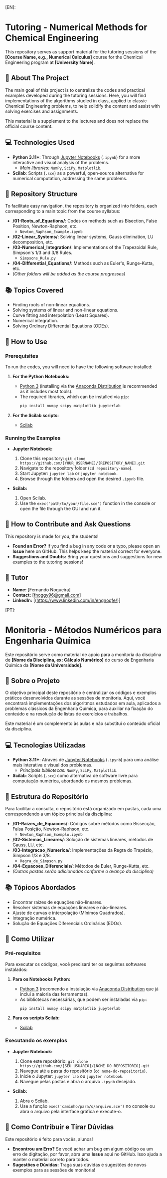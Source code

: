 [EN]: 
# Tutoring - Numerical Methods for Chemical Engineering

This repository serves as support material for the tutoring sessions of the **[Course Name, e.g., Numerical Calculus]** course for the Chemical Engineering program at **[University Name]**.

## 🎯 About The Project

The main goal of this project is to centralize the codes and practical examples developed during the tutoring sessions. Here, you will find implementations of the algorithms studied in class, applied to classic Chemical Engineering problems, to help solidify the content and assist with solving exercises and assignments.

This material is a supplement to the lectures and does not replace the official course content.

## 💻 Technologies Used

  * **Python 3.11+**: Through [Jupyter Notebooks](https://jupyter.org/) (`.ipynb`) for a more interactive and visual analysis of the problems.
      * *Main libraries:* `NumPy`, `SciPy`, `Matplotlib`.
  * **Scilab**: Scripts (`.sce`) as a powerful, open-source alternative for numerical computation, addressing the same problems.

## 📂 Repository Structure

To facilitate easy navigation, the repository is organized into folders, each corresponding to a main topic from the course syllabus:

  * **/01-Roots\_of\_Equations/**: Codes on methods such as Bisection, False Position, Newton-Raphson, etc.
      * `Newton_Raphson_Example.ipynb`
  * **/02-Linear\_Systems/**: Solving linear systems, Gauss elimination, LU decomposition, etc.
  * **/03-Numerical\_Integration/**: Implementations of the Trapezoidal Rule, Simpson's 1/3 and 3/8 Rules.
      * `Simpsons_Rule.py`
  * **/04-Differential\_Equations/**: Methods such as Euler's, Runge-Kutta, etc.
  * *(Other folders will be added as the course progresses)*

## 📚 Topics Covered

  * Finding roots of non-linear equations.
  * Solving systems of linear and non-linear equations.
  * Curve fitting and interpolation (Least Squares).
  * Numerical integration.
  * Solving Ordinary Differential Equations (ODEs).

## 🚀 How to Use

### Prerequisites

To run the codes, you will need to have the following software installed:

1.  **For the Python Notebooks:**

      * [Python 3](https://www.python.org/downloads/) (installing via the [Anaconda Distribution](https://www.anaconda.com/products/distribution) is recommended as it includes most tools).
      * The required libraries, which can be installed via `pip`:
        ```bash
        pip install numpy scipy matplotlib jupyterlab
        ```

2.  **For the Scilab scripts:**

      * [Scilab](https://www.scilab.org/download/)

### Running the Examples

  * **Jupyter Notebook:**

    1.  Clone this repository: `git clone https://github.com/[YOUR_USERNAME]/[REPOSITORY_NAME].git`
    2.  Navigate to the repository folder (`cd repository-name`).
    3.  Start Jupyter: `jupyter lab` or `jupyter notebook`.
    4.  Browse through the folders and open the desired `.ipynb` file.

  * **Scilab:**

    1.  Open Scilab.
    2.  Use the `exec('path/to/your/file.sce')` function in the console or open the file through the GUI and run it.

## 🤝 How to Contribute and Ask Questions

This repository is made for you, the students\!

  * **Found an Error?** If you find a bug in any code or a typo, please open an **Issue** here on GitHub. This helps keep the material correct for everyone.
  * **Suggestions and Doubts:** Bring your questions and suggestions for new examples to the tutoring sessions\!

## 👤 Tutor

  * **Name:** [Fernando Nogueira]
  * **Contact:** [fnoggy96@gmail.com]
  * **LinkedIn:** [(https://www.linkedin.com/in/engnogfe/)]

[PT]: 

# Monitoria - Métodos Numéricos para Engenharia Química

Este repositório serve como material de apoio para a monitoria da disciplina de **[Nome da Disciplina, ex: Cálculo Numérico]** do curso de Engenharia Química da **[Nome da Universidade]**.

## 🎯 Sobre o Projeto

O objetivo principal deste repositório é centralizar os códigos e exemplos práticos desenvolvidos durante as sessões de monitoria. Aqui, você encontrará implementações dos algoritmos estudados em aula, aplicados a problemas clássicos da Engenharia Química, para auxiliar na fixação do conteúdo e na resolução de listas de exercícios e trabalhos.

Este material é um complemento às aulas e não substitui o conteúdo oficial da disciplina.

## 💻 Tecnologias Utilizadas

  * **Python 3.11+**: Através de [Jupyter Notebooks](https://jupyter.org/) (`.ipynb`) para uma análise mais interativa e visual dos problemas.
      * *Principais bibliotecas:* `NumPy`, `SciPy`, `Matplotlib`.
  * **Scilab**: Scripts (`.sce`) como alternativa de software livre para computação numérica, abordando os mesmos problemas.

## 📂 Estrutura do Repositório

Para facilitar a consulta, o repositório está organizado em pastas, cada uma correspondendo a um tópico principal da disciplina:

  * **/01-Raizes\_de\_Equacoes/**: Códigos sobre métodos como Bissecção, Falsa Posição, Newton-Raphson, etc.
      * `Newton_Raphson_Exemplo.ipynb`
  * **/02-Sistemas\_Lineares/**: Solução de sistemas lineares, métodos de Gauss, LU, etc.
  * **/03-Integracao\_Numerica/**: Implementações da Regra do Trapézio, Simpson 1/3 e 3/8.
      * `Regra_de_Simpson.py`
  * **/04-Equacoes\_Diferenciais/**: Métodos de Euler, Runge-Kutta, etc.
  * *(Outras pastas serão adicionadas conforme o avanço da disciplina)*

## 📚 Tópicos Abordados

  * Encontrar raízes de equações não-lineares.
  * Resolver sistemas de equações lineares e não-lineares.
  * Ajuste de curvas e interpolação (Mínimos Quadrados).
  * Integração numérica.
  * Solução de Equações Diferenciais Ordinárias (EDOs).

## 🚀 Como Utilizar

### Pré-requisitos

Para executar os códigos, você precisará ter os seguintes softwares instalados:

1.  **Para os Notebooks Python:**

      * [Python 3](https://www.python.org/downloads/) (recomendo a instalação via [Anaconda Distribution](https://www.anaconda.com/products/distribution) que já inclui a maioria das ferramentas).
      * As bibliotecas necessárias, que podem ser instaladas via `pip`:
        ```bash
        pip install numpy scipy matplotlib jupyterlab
        ```

2.  **Para os scripts Scilab:**

      * [Scilab](https://www.scilab.org/download/)

### Executando os exemplos

  * **Jupyter Notebook:**

    1.  Clone este repositório: `git clone https://github.com/[SEU_USUARIO]/[NOME_DO_REPOSITORIO].git`
    2.  Navegue até a pasta do repositório (`cd nome-do-repositorio`).
    3.  Inicie o Jupyter: `jupyter lab` ou `jupyter notebook`.
    4.  Navegue pelas pastas e abra o arquivo `.ipynb` desejado.

  * **Scilab:**

    1.  Abra o Scilab.
    2.  Use a função `exec('caminho/para/o/arquivo.sce')` no console ou abra o arquivo pela interface gráfica e execute-o.

## 🤝 Como Contribuir e Tirar Dúvidas

Este repositório é feito para vocês, alunos\!

  * **Encontrou um Erro?** Se você achar um bug em algum código ou um erro de digitação, por favor, abra uma **Issue** aqui no GitHub. Isso ajuda a manter o material correto para todos.
  * **Sugestões e Dúvidas:** Traga suas dúvidas e sugestões de novos exemplos para as sessões de monitoria\!
